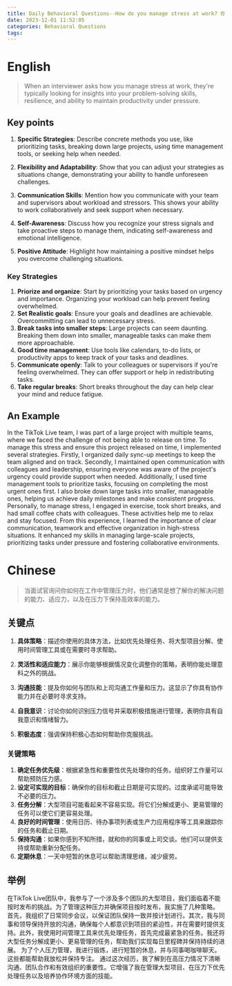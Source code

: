 ```yaml
---
title: Daily Behavioral Questions--How do you manage stress at work? 你如何管理工作时遇到的压力
date: 2023-12-01 11:52:05
categories: Behavioral Questions
tags: 
---
```


# English 
> When an interviewer asks how you manage stress at work, they're typically looking for insights into your problem-solving skills, resilience, and ability to maintain productivity under pressure.

## Key points
1. **Specific Strategies**: Describe concrete methods you use, like prioritizing tasks, breaking down large projects, using time management tools, or seeking help when needed.

2. **Flexibility and Adaptability**: Show that you can adjust your strategies as situations change, demonstrating your ability to handle unforeseen challenges.

3. **Communication Skills**: Mention how you communicate with your team and supervisors about workload and stressors. This shows your ability to work collaboratively and seek support when necessary.

4. **Self-Awareness**: Discuss how you recognize your stress signals and take proactive steps to manage them, indicating self-awareness and emotional intelligence.

5. **Positive Attitude**: Highlight how maintaining a positive mindset helps you overcome challenging situations.

### Key Strategies
1. **Priorize and organize**: Start by prioritizing your tasks based on urgency and importance. Organizing your workload can help prevent feeling overwhelmed.
2. **Set Realistic goals**: Ensure your goals and deadlines are achievable. Overcommitting can lead to unnecessary stress.
3. **Break tasks into smaller steps**: Large projects can seem daunting. Breaking them down into smaller, manageable tasks can make them more approachable.
4. **Good time management**: Use tools like calendars, to-do lists, or productivity apps to keep track of your tasks and deadlines.
5. **Communicate openly**: Talk to your colleagues or supervisors if you're feeling overwhelmed. They can offer support or help in redistributing tasks.
6. **Take regular breaks**: Short breaks throughout the day can help clear your mind and reduce fatigue.
## An Example
In the TikTok Live team, I was part of a large project with multiple teams, where we faced the challenge of not being able to release on time. To manage this stress and ensure this project released on time, I implemented several strategies.
Firstly, I organized daily sync-up meetings to keep the team aligned and on track.  Secondly, I maintained open communication with colleagues and leadership, ensuring everyone was aware of the project's urgency could provide support when needed. Additionally, I used time management tools to prioritize tasks, focusing on completing the most urgent ones first. I also broke down large tasks into smaller, manageable ones, helping us achieve daily milestones and make consistent progress.
Personally, to manage stress, I engaged in exercise, took short breaks, and had small coffee chats with colleagues. These activities help me to relax and stay focused.
From this experience, I learned the importance of clear communication, teamwork and effective organization in high-stress situations. It enhanced my skills in managing large-scale projects, prioritizing tasks under pressure and fostering collaborative environments.
# Chinese
> 当面试官询问你如何在工作中管理压力时，他们通常是想了解你的解决问题的能力、适应力，以及在压力下保持高效率的能力。

## 关键点
1. **具体策略**：描述你使用的具体方法，比如优先处理任务、将大型项目分解、使用时间管理工具或在需要时寻求帮助。

2. **灵活性和适应能力**：展示你能够根据情况变化调整你的策略，表明你能处理意料之外的挑战。

3. **沟通技能**：提及你如何与团队和上司沟通工作量和压力。这显示了你具有协作能力并在必要时寻求支持。

4. **自我意识**：讨论你如何识别压力信号并采取积极措施进行管理，表明你具有自我意识和情绪智力。

5. **积极态度**：强调保持积极心态如何帮助你克服挑战。

### 关键策略
1. **确定任务优先级**：根据紧急性和重要性优先处理你的任务。组织好工作量可以帮助预防压力感。
2. **设定可实现的目标**：确保你的目标和截止日期是可实现的。过度承诺可能导致不必要的压力。
3. **任务分解**：大型项目可能看起来不容易实现。将它们分解成更小、更易管理的任务可以使它们更容易处理。
4. **良好的时间管理**：使用日历、待办事项列表或生产力应用程序等工具来跟踪你的任务和截止日期。
5. **保持沟通**：如果你感到不知所措，就和你的同事或上司交谈。他们可以提供支持或帮助重新分配任务。
6. **定期休息**：一天中短暂的休息可以帮助清理思绪，减少疲劳。
## 举例
在TikTok Live团队中，我参与了一个涉及多个团队的大型项目，我们面临着不能按时发布的挑战。为了管理这种压力并确保项目按时发布，我实施了几种策略。
首先，我组织了日常同步会议，以保证团队保持一致并按计划进行。其次，我与同事和领导保持开放的沟通，确保每个人都意识到项目的紧迫性，并在需要时提供支持。此外，我使用时间管理工具来优先处理任务，首先完成最紧急的任务。我还将大型任务分解成更小、更易管理的任务，帮助我们实现每日里程碑并保持持续的进展。
为了个人压力管理，我进行锻炼，进行短暂的休息，并与同事喝咖啡聊天。这些都能帮助我放松并保持专注。
通过这次经历，我了解到在高压力情况下清晰沟通、团队合作和有效组织的重要性。它增强了我在管理大型项目、在压力下优先处理任务以及培养协作环境方面的技能。